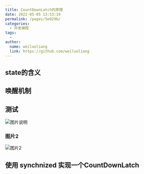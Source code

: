 ```yaml
---
title: CountDownLatch的原理
date: 2022-05-05 13:53:19
permalink: /pages/5e029b/
categories:
  - 并发编程
tags:
  - 
author: 
  name: weiluoliang
  link: https://github.com/weiluoliang
---
```


## state的含义

## 唤醒机制

## 测试

![图片说明](https://cdn.jsdelivr.net/gh/weiluoliang/img@main/blog/20220505170754.png)

### 图片2 

![图片2](https://cdn.jsdelivr.net/gh/weiluoliang/img@main/blog/20220505171410.webp)

## 使用 synchnized 实现一个CountDownLatch 

